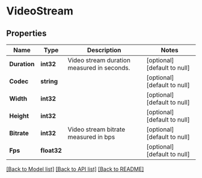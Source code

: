 # VideoStream

## Properties
Name | Type | Description | Notes
------------ | ------------- | ------------- | -------------
**Duration** | **int32** | Video stream duration measured in seconds. | [optional] [default to null]
**Codec** | **string** |  | [optional] [default to null]
**Width** | **int32** |  | [optional] [default to null]
**Height** | **int32** |  | [optional] [default to null]
**Bitrate** | **int32** | Video stream bitrate measured in bps | [optional] [default to null]
**Fps** | **float32** |  | [optional] [default to null]

[[Back to Model list]](../README.md#documentation-for-models) [[Back to API list]](../README.md#documentation-for-api-endpoints) [[Back to README]](../README.md)


